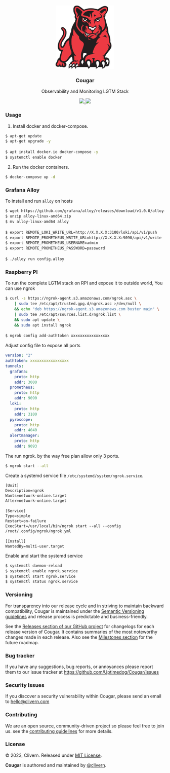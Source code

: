 <p align="center">
    <img alt="Cougar Logo" src="/static/logo.png?v=0.6.0" height="200" />
    <h3 align="center">Cougar</h3>
    <p align="center">Observability and Monitoring LGTM Stack</p>
    <p align="center">
        <a href="https://github.com/Uptimedog/Cougar/releases">
            <img src="https://img.shields.io/badge/Version-v0.6.0-red.svg">
        </a>
        <a href="https://github.com/Uptimedog/Cougar/blob/main/LICENSE">
            <img src="https://img.shields.io/badge/LICENSE-MIT-blue.svg">
        </a>
    </p>
</p>


### Usage

1. Install docker and docker-compose.

```zsh
$ apt-get update
$ apt-get upgrade -y

$ apt install docker.io docker-compose -y
$ systemctl enable docker
```

2. Run the docker containers.

```zsh
$ docker-compose up -d
```

### Grafana Alloy

To install and run `alloy` on hosts

```zsh
$ wget https://github.com/grafana/alloy/releases/download/v1.0.0/alloy-linux-amd64.zip
$ unzip alloy-linux-amd64.zip
$ mv alloy-linux-amd64 alloy

$ export REMOTE_LOKI_WRITE_URL=http://X.X.X.X:3100/loki/api/v1/push
$ export REMOTE_PROMETHEUS_WRITE_URL=http://X.X.X.X:9090/api/v1/write
$ export REMOTE_PROMETHEUS_USERNAME=admin
$ export REMOTE_PROMETHEUS_PASSWORD=password

$ ./alloy run config.alloy
```


### Raspberry PI

To run the complete LGTM stack on RPI and expose it to outside world, You can use ngrok


```zsh
$ curl -s https://ngrok-agent.s3.amazonaws.com/ngrok.asc \
    | sudo tee /etc/apt/trusted.gpg.d/ngrok.asc >/dev/null \
    && echo "deb https://ngrok-agent.s3.amazonaws.com buster main" \
    | sudo tee /etc/apt/sources.list.d/ngrok.list \
    && sudo apt update \
    && sudo apt install ngrok

$ ngrok config add-authtoken xxxxxxxxxxxxxxxxx
```

Adjust config file to expose all ports

```yaml
version: "2"
authtoken: xxxxxxxxxxxxxxxxx
tunnels:
  grafana:
    proto: http
    addr: 3000
  prometheus:
    proto: http
    addr: 9090
  loki:
    proto: http
    addr: 3100
  pyroscope:
    proto: http
    addr: 4040
  alertmanager:
    proto: http
    addr: 9093
```

The run ngrok. by the way free plan allow only 3 ports.

```zsh
$ ngrok start --all
```

Create a systemd service file `/etc/systemd/system/ngrok.service`.

```
[Unit]
Description=ngrok
Wants=network-online.target
After=network-online.target

[Service]
Type=simple
Restart=on-failure
ExecStart=/usr/local/bin/ngrok start --all --config /root/.config/ngrok/ngrok.yml

[Install]
WantedBy=multi-user.target
```

Enable and start the systemd service

```zsh
$ systemctl daemon-reload
$ systemctl enable ngrok.service
$ systemctl start ngrok.service
$ systemctl status ngrok.service
```


### Versioning

For transparency into our release cycle and in striving to maintain backward compatibility, Cougar is maintained under the [Semantic Versioning guidelines](https://semver.org/) and release process is predictable and business-friendly.

See the [Releases section of our GitHub project](https://github.com/Uptimedog/Cougar/releases) for changelogs for each release version of Cougar. It contains summaries of the most noteworthy changes made in each release. Also see the [Milestones section](https://github.com/Uptimedog/Cougar/milestones) for the future roadmap.


### Bug tracker

If you have any suggestions, bug reports, or annoyances please report them to our issue tracker at https://github.com/Uptimedog/Cougar/issues


### Security Issues

If you discover a security vulnerability within Cougar, please send an email to [hello@clivern.com](mailto:hello@clivern.com)


### Contributing

We are an open source, community-driven project so please feel free to join us. see the [contributing guidelines](CONTRIBUTING.md) for more details.


### License

© 2023, Clivern. Released under [MIT License](https://opensource.org/licenses/mit-license.php).

**Cougar** is authored and maintained by [@clivern](http://github.com/clivern).
